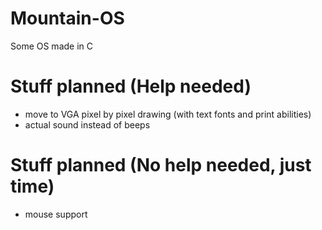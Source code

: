# Mountain-OS
Some OS made in C

# Stuff planned (Help needed)
- move to VGA pixel by pixel drawing (with text fonts and print abilities)
- actual sound instead of beeps

# Stuff planned (No help needed, just time)
- mouse support

